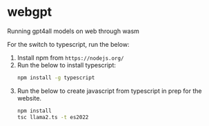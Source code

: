 # webgpt
Running gpt4all models on web through wasm

For the switch to typescript, run the below:
1. Install npm from `https://nodejs.org/`
2. Run the below to install typescript:
   ```sh
   npm install -g typescript
   ```
3. Run the below to create javascript from typescript in prep for the website.
   ```sh
   npm install
   tsc llama2.ts -t es2022
   ```